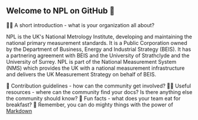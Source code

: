 ## Welcome to NPL on GitHub 👋


🙋‍♀️ A short introduction - what is your organization all about?

NPL is the UK's National Metrology Institute, developing and maintaining the national primary measurement standards. It is a Public Corporation owned by the Department of Business, Energy and Industrial Strategy (BEIS). It has a partnering agreement with BEIS and the University of Strathclyde and the University of Surrey. NPL is part of the National Measurement System (NMS) which provides the UK with a national measurement infrastructure and delivers the UK Measurement Strategy on behalf of BEIS.

🌈 Contribution guidelines - how can the community get involved?
👩‍💻 Useful resources - where can the community find your docs? Is there anything else the community should know?
🍿 Fun facts - what does your team eat for breakfast?
🧙 Remember, you can do mighty things with the power of [Markdown](https://docs.github.com/github/writing-on-github/getting-started-with-writing-and-formatting-on-github/basic-writing-and-formatting-syntax)

